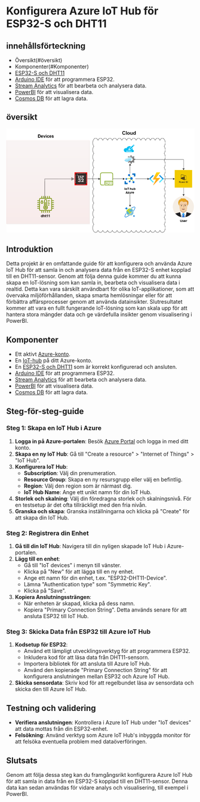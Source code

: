 
# Konfigurera Azure IoT Hub för ESP32-S och DHT11

## innehållsförteckning
- Översikt(#översikt)
- Komponenter(#Komponenter)
-  [ESP32-S och DHT11](#steg-3-skicka-data-från-esp32-till-azure-iot-hub) 
- [Arduino IDE](#steg-3-skicka-data-från-esp32-till-azure-iot-hub) för att programmera ESP32.
- [Stream Analytics](#testning-och-validering) för att bearbeta och analysera data.
- [PowerBI](#slutsats) för att visualisera data.
- [Cosmos DB](#slutsats) för att lagra data.
  
## översikt
![IoT Diagram](./img/iot-diagram.drawio.png)


## Introduktion
Detta projekt är en omfattande guide för att konfigurera och använda Azure IoT Hub för att samla in och analysera data från en ESP32-S enhet kopplad till en DHT11-sensor. Genom att följa denna guide kommer du att kunna skapa en IoT-lösning som kan samla in, bearbeta och visualisera data i realtid. Detta kan vara särskilt användbart för olika IoT-applikationer, som att övervaka miljöförhållanden, skapa smarta hemlösningar eller för att förbättra affärsprocesser genom att använda datainsikter. Slutresultatet kommer att vara en fullt fungerande IoT-lösning som kan skala upp för att hantera stora mängder data och ge värdefulla insikter genom visualisering i PowerBI.

## Komponenter
- Ett aktivt [Azure-konto](#steg-1-skapa-en-iot-hub-i-azure).
- En [IoT-hub](#steg-1-skapa-en-iot-hub-i-azure) på ditt Azure-konto.
- En [ESP32-S och DHT11](#steg-3-skicka-data-från-esp32-till-azure-iot-hub) som är korrekt konfigurerad och ansluten.
- [Arduino IDE](#steg-3-skicka-data-från-esp32-till-azure-iot-hub) för att programmera ESP32.
- [Stream Analytics](#testning-och-validering) för att bearbeta och analysera data.
- [PowerBI](#slutsats) för att visualisera data.
- [Cosmos DB](#slutsats) för att lagra data.

## Steg-för-steg-guide

### Steg 1: Skapa en IoT Hub i Azure
1. **Logga in på Azure-portalen**: Besök [Azure Portal](https://portal.azure.com) och logga in med ditt konto.
2. **Skapa en ny IoT Hub**: Gå till "Create a resource" > "Internet of Things" > "IoT Hub".
3. **Konfigurera IoT Hub**:
   - **Subscription**: Välj din prenumeration.
   - **Resource Group**: Skapa en ny resursgrupp eller välj en befintlig.
   - **Region**: Välj den region som är närmast dig.
   - **IoT Hub Name**: Ange ett unikt namn för din IoT Hub.
4. **Storlek och skalning**: Välj din föredragna storlek och skalningsnivå. För en testsetup är det ofta tillräckligt med den fria nivån.
5. **Granska och skapa**: Granska inställningarna och klicka på "Create" för att skapa din IoT Hub.

### Steg 2: Registrera din Enhet
1. **Gå till din IoT Hub**: Navigera till din nyligen skapade IoT Hub i Azure-portalen.
2. **Lägg till en enhet**:
   - Gå till "IoT devices" i menyn till vänster.
   - Klicka på "New" för att lägga till en ny enhet.
   - Ange ett namn för din enhet, t.ex. "ESP32-DHT11-Device".
   - Lämna "Authentication type" som "Symmetric Key".
   - Klicka på "Save".
3. **Kopiera Anslutningssträngen**:
   - När enheten är skapad, klicka på dess namn.
   - Kopiera "Primary Connection String". Detta används senare för att ansluta ESP32 till IoT Hub.

### Steg 3: Skicka Data från ESP32 till Azure IoT Hub
1. **Kodsetup för ESP32**:
   - Använd ett lämpligt utvecklingsverktyg för att programmera ESP32.
   - Inkludera kod för att läsa data från DHT11-sensorn.
   - Importera bibliotek för att ansluta till Azure IoT Hub.
   - Använd den kopierade "Primary Connection String" för att konfigurera anslutningen mellan ESP32 och Azure IoT Hub.
2. **Skicka sensordata**: Skriv kod för att regelbundet läsa av sensordata och skicka den till Azure IoT Hub.

## Testning och validering
- **Verifiera anslutningen**: Kontrollera i Azure IoT Hub under "IoT devices" att data mottas från din ESP32-enhet.
- **Felsökning**: Använd verktyg som Azure IoT Hub's inbyggda monitor för att felsöka eventuella problem med dataöverföringen.

## Slutsats
Genom att följa dessa steg kan du framgångsrikt konfigurera Azure IoT Hub för att samla in data från en ESP32-S kopplad till en DHT11-sensor. Denna data kan sedan användas för vidare analys och visualisering, till exempel i PowerBI.
